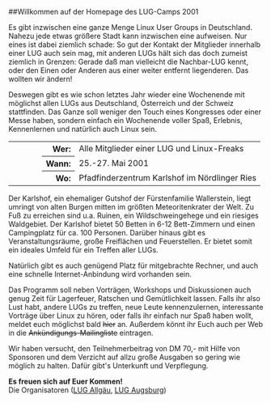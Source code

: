 ##Willkommen auf der Homepage des LUG-Camps 2001

Es gibt inzwischen eine ganze Menge Linux User Groups in Deutschland. Nahezu 
jede etwas größere Stadt kann inzwischen eine aufweisen. Nur eines ist dabei
ziemlich schade: So gut der Kontakt der Mitglieder innerhalb einer LUG auch sein mag, 
mit anderen LUGs hält sich das doch zumeist ziemlich in Grenzen: Gerade daß man 
vielleicht die Nachbar-LUG kennt, oder den Einen oder Anderen aus einer weiter entfernt
liegenderen. Das wollten wir ändern!

Deswegen gibt es wie schon letztes Jahr wieder eine Wochenende mit möglichst allen 
LUGs aus Deutschland, Österreich und der Schweiz stattfinden. 
Das Ganze soll weniger den Touch eines Kongresses oder einer Messe haben, sondern einfach 
ein Wochenende voller Spaß, Erlebnis, Kennenlernen und natürlich auch Linux sein.

<table>
<tbody><tr>
<td width="50"></td>
<th align="right">Wer:</th>
<td>Alle Mitglieder einer LUG und Linux-Freaks</td></tr>
<tr>
<td></td>
<th align="right">Wann:</th>
<td>25.-27. Mai 2001</td></tr>
<tr>
<td></td>
<th align="right">Wo:</th>
<td>Pfadfinderzentrum Karlshof im Nördlinger Ries 
</td></tr>
</tbody></table>

Der Karlshof, ein ehemaliger Gutshof der Fürstenfamilie Wallerstein, liegt umringt 
von alten Burgen mitten im größten Meteoritenkrater der Welt. Zu Fuß zu erreichen 
sind u.a. Ruinen, ein Wildschweingehege und ein riesiges Waldgebiet. Der Karlshof
bietet 50 Betten in 6-12 Bett-Zimmern und einen Campingplatz für ca. 100 Personen. 
Darüber hinaus gibt es Veranstaltungsräume, große Freiflächen und Feuerstellen. 
Er bietet somit ein ideales Umfeld für ein Treffen aller LUGs. 

Natürlich gibt es auch genügend Platz für mitgebrachte Rechner, und auch 
eine schnelle Internet-Anbindung wird vorhanden sein.

Das Programm soll neben Vorträgen, Workshops und Diskussionen auch genug Zeit für 
Lagerfeuer, Ratschen und Gemütlichkeit lassen. Falls ihr also Lust habt, andere LUGs 
zu treffen, neue Leute kennenzulernen, interessante Vorträge über Linux zu hören, 
oder falls ihr einfach nur Spaß haben wollt, meldet euch möglichst bald 
<strike>hier</strike> an.
Außerdem könnt ihr Euch auch per Web in die <strike>Ankündigungs-Mailingliste</strike> eintragen. 

Wir haben versucht, den Teilnehmerbeitrag von DM 70,- mit Hilfe von
Sponsoren und dem Verzicht auf allzu große Ausgaben so gering wie
möglich zu halten. Dafür gibt's Unterkunft und Verpflegung.


<b>Es freuen sich auf Euer Kommen!</b> <br>Die Organisatoren
(<a href="http://www.lugal.de/">LUG Allgäu</a>, 
 <a href="http://www.luga.de/">LUG Augsburg</a>) 

